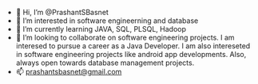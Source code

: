 - 👋 Hi, I’m @PrashantSBasnet
- 👀 I’m interested in software engineerning and database
- 🌱 I’m currently learning JAVA, SQL, PLSQL, Hadoop
- 💞️ I’m looking to collaborate on software engineering projects. I am interesed to pursue a career as a Java Developer. I am also intereseted in software               engineering projects like android app developments. Also, always open towards database management projects. 
- 📫 prashantsbasnet@gmail.com

<!---
PrashantSBasnet/PrashantSBasnet is a ✨ special ✨ repository because its `README.md` (this file) appears on your GitHub profile.
You can click the Preview link to take a look at your changes.
--->
